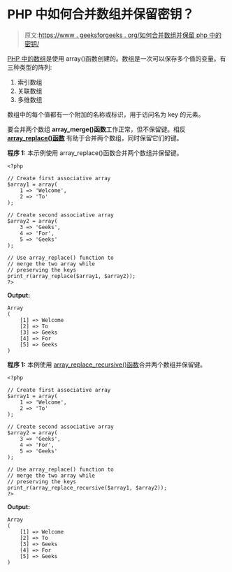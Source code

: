 # PHP 中如何合并数组并保留密钥？

> 原文:[https://www . geeksforgeeks . org/如何合并数组并保留 php 中的密钥/](https://www.geeksforgeeks.org/how-to-merge-arrays-and-preserve-the-keys-in-php/)

[PHP 中的数组](https://www.geeksforgeeks.org/php-arrays/)是使用 array()函数创建的。数组是一次可以保存多个值的变量。有三种类型的阵列:

1.  索引数组
2.  关联数组
3.  多维数组

数组中的每个值都有一个附加的名称或标识，用于访问名为 key 的元素。

要合并两个数组 **array_merge()函数**工作正常，但不保留键。相反 **[array_replace()函数](https://www.geeksforgeeks.org/php-array_replace-function/)** 有助于合并两个数组，同时保留它们的键。

**程序 1:** 本示例使用 array_replace()函数合并两个数组并保留键。

```
<?php

// Create first associative array
$array1 = array(
    1 => 'Welcome',
    2 => 'To'
);

// Create second associative array
$array2 = array(
    3 => 'Geeks',
    4 => 'For',
    5 => 'Geeks'
);

// Use array_replace() function to
// merge the two array while
// preserving the keys
print_r(array_replace($array1, $array2));
?>
```

**Output:**

```
Array
(
    [1] => Welcome
    [2] => To
    [3] => Geeks
    [4] => For
    [5] => Geeks
)

```

**程序 1:** 本例使用 [array_replace_recursive()函数](https://www.geeksforgeeks.org/php-array_replace_recursive-function/)合并两个数组并保留键。

```
<?php

// Create first associative array
$array1 = array(
    1 => 'Welcome',
    2 => 'To'
);

// Create second associative array
$array2 = array(
    3 => 'Geeks',
    4 => 'For',
    5 => 'Geeks'
);

// Use array_replace() function to
// merge the two array while
// preserving the keys
print_r(array_replace_recursive($array1, $array2));
?>
```

**Output:**

```
Array
(
    [1] => Welcome
    [2] => To
    [3] => Geeks
    [4] => For
    [5] => Geeks
)

```